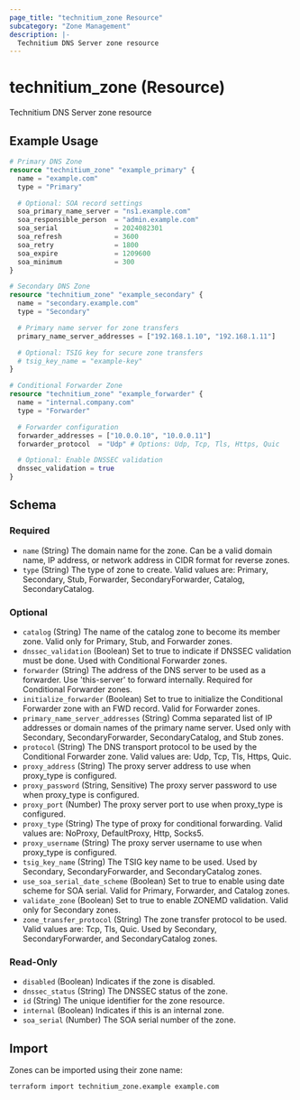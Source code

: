 ```yaml
---
page_title: "technitium_zone Resource"
subcategory: "Zone Management"
description: |-
  Technitium DNS Server zone resource
---
```


# technitium_zone (Resource)

Technitium DNS Server zone resource

## Example Usage

```terraform
# Primary DNS Zone
resource "technitium_zone" "example_primary" {
  name = "example.com"
  type = "Primary"

  # Optional: SOA record settings
  soa_primary_name_server = "ns1.example.com"
  soa_responsible_person  = "admin.example.com"
  soa_serial              = 2024082301
  soa_refresh             = 3600
  soa_retry               = 1800
  soa_expire              = 1209600
  soa_minimum             = 300
}

# Secondary DNS Zone
resource "technitium_zone" "example_secondary" {
  name = "secondary.example.com"
  type = "Secondary"

  # Primary name server for zone transfers
  primary_name_server_addresses = ["192.168.1.10", "192.168.1.11"]

  # Optional: TSIG key for secure zone transfers
  # tsig_key_name = "example-key"
}

# Conditional Forwarder Zone
resource "technitium_zone" "example_forwarder" {
  name = "internal.company.com"
  type = "Forwarder"

  # Forwarder configuration
  forwarder_addresses = ["10.0.0.10", "10.0.0.11"]
  forwarder_protocol  = "Udp" # Options: Udp, Tcp, Tls, Https, Quic

  # Optional: Enable DNSSEC validation
  dnssec_validation = true
}
```

<!-- schema generated by tfplugindocs -->
## Schema

### Required

- `name` (String) The domain name for the zone. Can be a valid domain name, IP address, or network address in CIDR format for reverse zones.
- `type` (String) The type of zone to create. Valid values are: Primary, Secondary, Stub, Forwarder, SecondaryForwarder, Catalog, SecondaryCatalog.

### Optional

- `catalog` (String) The name of the catalog zone to become its member zone. Valid only for Primary, Stub, and Forwarder zones.
- `dnssec_validation` (Boolean) Set to true to indicate if DNSSEC validation must be done. Used with Conditional Forwarder zones.
- `forwarder` (String) The address of the DNS server to be used as a forwarder. Use 'this-server' to forward internally. Required for Conditional Forwarder zones.
- `initialize_forwarder` (Boolean) Set to true to initialize the Conditional Forwarder zone with an FWD record. Valid for Forwarder zones.
- `primary_name_server_addresses` (String) Comma separated list of IP addresses or domain names of the primary name server. Used only with Secondary, SecondaryForwarder, SecondaryCatalog, and Stub zones.
- `protocol` (String) The DNS transport protocol to be used by the Conditional Forwarder zone. Valid values are: Udp, Tcp, Tls, Https, Quic.
- `proxy_address` (String) The proxy server address to use when proxy_type is configured.
- `proxy_password` (String, Sensitive) The proxy server password to use when proxy_type is configured.
- `proxy_port` (Number) The proxy server port to use when proxy_type is configured.
- `proxy_type` (String) The type of proxy for conditional forwarding. Valid values are: NoProxy, DefaultProxy, Http, Socks5.
- `proxy_username` (String) The proxy server username to use when proxy_type is configured.
- `tsig_key_name` (String) The TSIG key name to be used. Used by Secondary, SecondaryForwarder, and SecondaryCatalog zones.
- `use_soa_serial_date_scheme` (Boolean) Set to true to enable using date scheme for SOA serial. Valid for Primary, Forwarder, and Catalog zones.
- `validate_zone` (Boolean) Set to true to enable ZONEMD validation. Valid only for Secondary zones.
- `zone_transfer_protocol` (String) The zone transfer protocol to be used. Valid values are: Tcp, Tls, Quic. Used by Secondary, SecondaryForwarder, and SecondaryCatalog zones.

### Read-Only

- `disabled` (Boolean) Indicates if the zone is disabled.
- `dnssec_status` (String) The DNSSEC status of the zone.
- `id` (String) The unique identifier for the zone resource.
- `internal` (Boolean) Indicates if this is an internal zone.
- `soa_serial` (Number) The SOA serial number of the zone.

## Import

Zones can be imported using their zone name:

```
terraform import technitium_zone.example example.com
```
